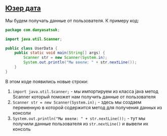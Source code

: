 ## [Юзер дата](https://github.com/danyasatsuk/learnjava/blob/master/src/com/danyasatsuk/UserData.java)
Мы будем получать данные от пользователя. К примеру код: 
```java
package com.danyasatsuk;

import java.util.Scanner;

public class UserData {
    public static void main(String[] args) {
        Scanner str = new Scanner(System.in);
        System.out.println("Мы ввели: " + str.nextLine());
    }
}
```

В этом коде появились новые строки:
1. `import java.util.Scanner;` - мы импортируем из класса java метод Scanner который поможет нам получить данные от пользователя
2. `Scanner str = new Scanner(System.in);` - здесь мы создаем переменную в которой содержится метод для получения данных из консоли
3. `System.out.println("Мы ввели: " + str.nextLine());` - тут мы получили данные пользователя из `str.nextLine()` и вывели их консоль